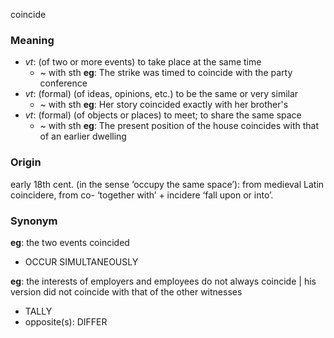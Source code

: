 coincide
### Meaning
+ _vt_: (of two or more events) to take place at the same time
	+  ~ with sth __eg__: The strike was timed to coincide with the party conference
+ _vt_: (formal) (of ideas, opinions, etc.) to be the same or very similar
	+  ~ with sth __eg__: Her story coincided exactly with her brother's
+ _vt_: (formal) (of objects or places) to meet; to share the same space
	+  ~ with sth __eg__: The present position of the house coincides with that of an earlier dwelling

### Origin

early 18th cent. (in the sense ‘occupy the same space’): from medieval Latin coincidere, from co- ‘together with’ + incidere ‘fall upon or into’.

### Synonym

__eg__: the two events coincided

+ OCCUR SIMULTANEOUSLY

__eg__: the interests of employers and employees do not always coincide | his version did not coincide with that of the other witnesses

+ TALLY
+ opposite(s): DIFFER


